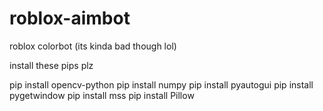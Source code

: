 # roblox-aimbot
roblox colorbot (its kinda bad though lol)


install these pips plz

pip install opencv-python 
pip install numpy 
pip install pyautogui
pip install pygetwindow 
pip install mss
pip install Pillow
